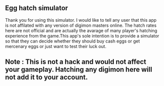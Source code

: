 ## Egg hatch simulator

Thank you for using this simulator. I would like to tell any user that this app is not affilated with any version of digimon masters online. The hatch rates here are not official and are actually the avarage of many player's hatching experience from the game.This app's sole intention is to provide a simulator so that they can decide whether they should buy cash eggs or get mercenary eggs or just want to test their luck out.

## Note : This is not a hack and would not affect your gameplay. Hatching any digimon here will not add it to your account.

